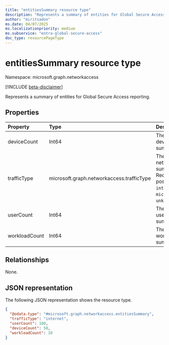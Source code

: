 ```yaml
---
title: "entitiesSummary resource type"
description: "Represents a summary of entities for Global Secure Access reporting."
author: "miritsadon"
ms.date: 04/07/2025
ms.localizationpriority: medium
ms.subservice: "entra-global-secure-access"
doc_type: resourcePageType
---
```


# entitiesSummary resource type

Namespace: microsoft.graph.networkaccess

[!INCLUDE [beta-disclaimer](../../includes/beta-disclaimer.md)]

Represents a summary of entities for Global Secure Access reporting.

## Properties
|Property|Type|Description|
|:---|:---|:---|
|deviceCount|Int64|The number of devices in the summary. Required.|
|trafficType|microsoft.graph.networkaccess.trafficType|The type of network traffic summarized. Required. The possible values are: `internet`, `private`, `microsoft365`, `all`, `unknownFutureValue`.|
|userCount|Int64|The number of users in the summary. Required.|
|workloadCount|Int64|The number of workloads in the summary. Required.|

## Relationships
None.

## JSON representation
The following JSON representation shows the resource type.
<!-- {
  "blockType": "resource",
  "@odata.type": "microsoft.graph.networkaccess.entitiesSummary"
}
-->
``` json
{
  "@odata.type": "#microsoft.graph.networkaccess.entitiesSummary",
  "trafficType": "internet",
  "userCount": 100,
  "deviceCount": 50,
  "workloadCount": 10
}
```
